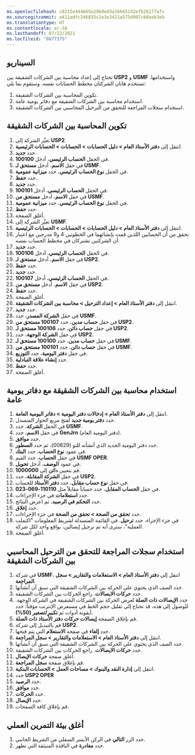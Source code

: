 ```yaml
---
ms.openlocfilehash: c8215e444665e29b9ed3a16665142efb26177afc
ms.sourcegitcommit: a411adfc246835c2e3e3421a575d907c66eab3eb
ms.translationtype: HT
ms.contentlocale: ar-SA
ms.lasthandoff: 07/22/2021
ms.locfileid: "6677375"
---
```

## <a name="scenario"></a>السيناريو
تحتاج إلى إعداد محاسبة بين الشركات الشقيقة بين **USP2** و **USMF** واستخدامها. تستخدم هاتان الشركتان مخطط الحسابات نفسه. وستقوم بما يلي: 

1.  تكوين المحاسبة بين الشركات الشقيقة.
2.  استخدام محاسبة بين الشركات الشقيقة مع دفاتر يومية عامة. 
3.  استخدام سجلات المراجعة للتحقق من الترحيل المحاسبي بين الشركات الشقيقة.

## <a name="configure-intercompany-accounting"></a>تكوين المحاسبة بين الشركات الشقيقة 

1.  تغيِّر الشركة إلى **USP2**.
2.  انتقل إلى **دفتر الأستاذ العام > دليل الحسابات > الحسابات > الحسابات الرئيسية**.
3.  حدد **جديد‎**.
4.  في الحقل **الحساب الرئيسي**، أدخل **100100**.
5.  في حقل **الاسم**، أدخل **مستحق لـ USMF**.
6.  في الحقل **نوع الحساب الرئيسي**، حدد **ميزانية عمومية**.
7.  حدد **حفظ**.
7.  حدد **جديد‎**.
8.  في الحقل **الحساب الرئيسي**، أدخل **100101**.
9.  في حقل **الاسم**، أدخل **مستحق من USMF**.
10. في الحقل **نوع الحساب الرئيسي**، حدد **ميزانية عمومية**.
11. حدد **حفظ**.
12. أغلق الصفحة.
13. تغيِّر الشركة إلى **USMF**.
14. انتقل إلى **دفتر الأستاذ العام > دليل الحسابات > الحسابات > الحسابات الرئيسية**.
15. تحقق من أن الحسابين اللذين قمت بإنشائهما في الخطوتين 4 و9 مدرجين مع اعتبار أن الشركتين تشتركان في مخطط الحساب نفسه.
16. حدد **جديد‎**.
17. في الحقل **الحساب الرئيسي**، أدخل **100106**.
18. في حقل **الاسم**، أدخل **مستحق لـ USP2**.
19. حدد **حفظ**.
19. حدد **جديد‎**.
20. في الحقل **الحساب الرئيسي**، أدخل **100107**.
21. في حقل **الاسم**، أدخل **مستحق من USP2**.
22. حدد **حفظ**.
22. أغلق الصفحة.
23. انتقل إلى **دفتر الأستاذ العام > إعداد الترحيل > محاسبة بين الشركات الشقيقة**.
24. حدد **جديد‎**.
25. في حقل **الشركة المصدر**، حدد **USMF**.
26. في حقل **حساب مدين**، حدد **100107 مستحق من USP2**.
27. في حقل **حساب دائن**، حدد **100106 مستحق لـ USP2**.
28. في حقل **الشركة الوجهة**، حدد **USP2**.
29. في حقل **حساب مدين**، حدد **100100 مستحق لـ USMF**.
30. في حقل **حساب دائن**، حدد **100101 مستحق من USMF**.
31. في حقل **دفتر اليومية**، حدد **التوزيع**.
32. حدد **إنشاء علاقة التبادلية**.
34. حدد **حفظ**.
35. أغلق الصفحة.


## <a name="use-intercompany-accounting-with-general-journals"></a>استخدام محاسبة بين الشركات الشقيقة مع دفاتر يومية عامة 

1.  انتقل إلى **دفتر الأستاذ العام > إدخالات دفتر اليومية > دفاتر اليومية العامة**.
2.  حدد **دفتر يومية جديد** لفتح مربع الحوار المنسدل.
3.  في الحقل **الشركة**، حدد **USMF**.
4.  في حقل **الاسم**، حدد **GenJrn‎** (دفتر اليومية العام).
5.  حدد **موافق**.
6.  حدد دفتر اليومية الجديد الذي أنشأته للتو (00629)، ثم حدد **السطور**.
7.  في عمود **نوع الحساب**، حدد **البنك**.
8.  في حقل **الحساب**، حدد القيم **USMF OPER**.
9.  في عمود **الوصف**، أدخل **تحويل**.
10. قم بتعيين **دائن** إلى **1000000**.
11. في حقل **الشركة المقابلة**، حدد **USP2**.
12. في حقل **نوع حساب مقابل**، حدد **دفتر الأستاذ** للحساب.
13. في حقل **الحساب المقابل**، حدد حساباً مقابلاً مثل **110110-069-023**.
14. حدد **استعلامات** في جزء الإجراءات. 
15. حدد **التحكم في الرصيد**، ثم اعرض النتائج.
17. حدد **إغلاق**.
18. حدد **تحقق من الصحة > تحقق من الصحة** في جزء الإجراءات.
20. في جزء الإجراء، حدد **ترحيل**. في القائمة المنسدلة لشريط المعلومات "اكتملت العملية"، سترى أنه تم ترحيل إيصالين، بواقع واحد لكل شركة.
23. أغلق الصفحة.

## <a name="use-audit-trails-to-verify-the-intercompany-accounting-posting"></a>استخدام سجلات المراجعة للتحقق من الترحيل المحاسبي بين الشركات الشقيقة 

1.  في شركة **USMF**، انتقل إلى **دفتر الأستاذ العام > الاستعلامات والتقارير > سجل المراجعة**.
2.  حدد الصف الذي يحتوي على الحركة بين الشركات الشقيقة التي سبق أن أنشأتها.
3.  حدد **حركات الايصالات**. راجع الحركات بين الشركات الشقيقة.
3.  حدد **الإيصالات ذات الصلة** لعرض الحركة بين الشركات الشقيقة في الشركة الوجهة. للوصول إلى هذه، قد تحتاج إلى تقليل حجم الخط في مستعرض الإنترنت مؤقتاً: حدد أيقونة أدوات ثم **تكبير/تصغير (50%)**.
4.  قم بإغلاق الصفحة **إيصالات حركات دفتر الأستاذ ذات الصلة**.
8.  قم بالتبديل إلى شركة **USP2**.
9.  حدد **إلغاء** في صفحة **الاستعلام** التي يتم فتحها.
10. انتقل إلى **دفتر الأستاذ العام > الاستعلامات والتقارير > سجل المراجعة**.
10. حدد الصف الذي يحتوي على الحركة بين الشركات الشقيقة التي سبق أن أنشأتها.
10. حدد **حركات الايصالات**. راجع الحركات بين الشركات الشقيقة.
11. أغلق صفحة **حركات الإيصال**.
12. قم بإغلاق صفحة **سجل المراجعة**.
13. انتقل إلى **‏‫إدارة النقد والبنوك‬ > مساحات العمل > الحسابات البنكية**.
14. حدد **USP2 OPER**
14. حدد **الرصيد**.
15. حدد **موافق**.
16. حدد **الحركات**.
17. حدد **الإيصال**.
18. قم بإغلاق كافة الصفحات.

## <a name="close-the-lab-environment"></a>أغلق بيئة التمرين العملي 

1. حدد الزر **التالي** في الركن الأيسر السفلي من الشريط الجانبي.
2. حدد **مغادرة** في النافذة المنبثقة التي تظهر.
